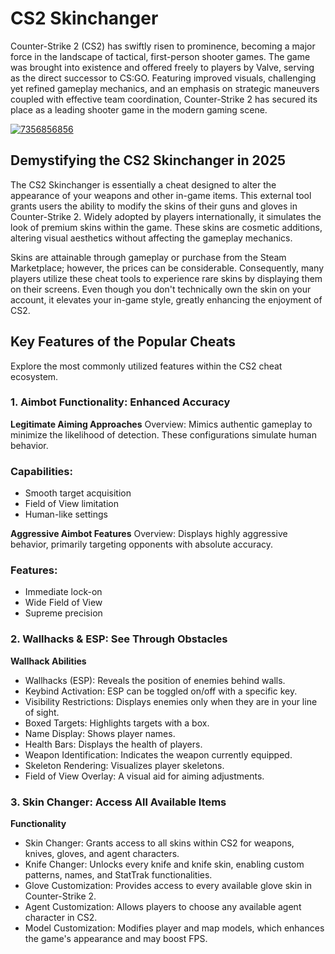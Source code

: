 # CS2 Skinchanger 
Counter-Strike 2 (CS2) has swiftly risen to prominence, becoming a major force in the landscape of tactical, first-person shooter games. The game was brought into existence and offered freely to players by Valve, serving as the direct successor to CS:GO. Featuring improved visuals, challenging yet refined gameplay mechanics, and an emphasis on strategic maneuvers coupled with effective team coordination, Counter-Strike 2 has secured its place as a leading shooter game in the modern gaming scene.


[![7356856856](https://github.com/user-attachments/assets/1b0dfb64-a838-473a-a2a5-9c0d8edf7c0d)](https://y.gy/cs-skinchange-2025)

## Demystifying the CS2 Skinchanger in 2025

The CS2 Skinchanger is essentially a cheat designed to alter the appearance of your weapons and other in-game items. This external tool grants users the ability to modify the skins of their guns and gloves in Counter-Strike 2.  Widely adopted by players internationally, it simulates the look of premium skins within the game. These skins are cosmetic additions, altering visual aesthetics without affecting the gameplay mechanics.

Skins are attainable through gameplay or purchase from the Steam Marketplace; however, the prices can be considerable. Consequently, many players utilize these cheat tools to experience rare skins by displaying them on their screens. Even though you don't technically own the skin on your account, it elevates your in-game style, greatly enhancing the enjoyment of CS2.

## Key Features of the Popular Cheats

Explore the most commonly utilized features within the CS2 cheat ecosystem.

### 1. Aimbot Functionality: Enhanced Accuracy

**Legitimate Aiming Approaches**
Overview: Mimics authentic gameplay to minimize the likelihood of detection. These configurations simulate human behavior.

###  Capabilities:
- Smooth target acquisition
- Field of View limitation
- Human-like settings

**Aggressive Aimbot Features**
Overview: Displays highly aggressive behavior, primarily targeting opponents with absolute accuracy.
### Features:

- Immediate lock-on
- Wide Field of View
- Supreme precision
### 2. Wallhacks & ESP: See Through Obstacles

**Wallhack Abilities**
- Wallhacks (ESP):  Reveals the position of enemies behind walls.
- Keybind Activation: ESP can be toggled on/off with a specific key.
- Visibility Restrictions: Displays enemies only when they are in your line of sight.
- Boxed Targets: Highlights targets with a box.
- Name Display: Shows player names.
- Health Bars: Displays the health of players.
- Weapon Identification: Indicates the weapon currently equipped.
- Skeleton Rendering: Visualizes player skeletons.
- Field of View Overlay:  A visual aid for aiming adjustments.

### 3. Skin Changer: Access All Available Items

**Functionality**
- Skin Changer: Grants access to all skins within CS2 for weapons, knives, gloves, and agent characters.
- Knife Changer: Unlocks every knife and knife skin, enabling custom patterns, names, and StatTrak functionalities.
- Glove Customization: Provides access to every available glove skin in Counter-Strike 2.
- Agent Customization: Allows players to choose any available agent character in CS2.
- Model Customization: Modifies player and map models, which enhances the game's appearance and may boost FPS.

